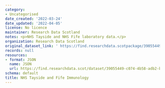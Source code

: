 ```yaml
---
category:
- Uncategorised
date_created: '2022-03-24'
date_updated: '2022-04-05'
license: No licence
maintainer: Research Data Scotland
notes: <p>NHS Tayside and NHS Fife laboratory data.</p>
organization: Research Data Scotland
original_dataset_link: ' https://find.researchdata.scotpackage/39055449-c074-4b58-adb2-b1c0d2441c4d'
records: null
resources:
- format: JSON
  name: JSON
  url: https://find.researchdata.scot/dataset/39055449-c074-4b58-adb2-b1c0d2441c4d/resource/39055449-c074-4b58-adb2-b1c0d2441c4d/download/datadictionary.json
schema: default
title: NHS Tayside and Fife Immunology
---
```

